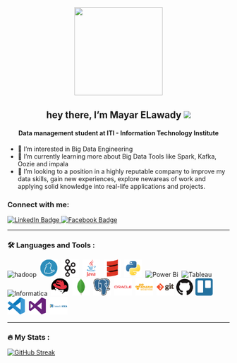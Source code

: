 
<div id="header" align="center">
  <img src="https://media.giphy.com/media/YnS7j9pwnECXLMrI4t/giphy.gif" width="200" height="200" />
</div>

<h2 align="center">
  hey there, I’m Mayar ELawady
  <img src="https://media.giphy.com/media/hvRJCLFzcasrR4ia7z/giphy.gif" width="30px"/>
</h2>
<h4 align="center">
 Data management student at ITI - Information Technology Institute
</h4>


- 👀 I’m interested in Big Data Engineering
- 🌱 I’m currently learning more about Big Data Tools like Spark, Kafka, Oozie and impala
- 💞️ I’m looking to a position in a highly reputable company to improve my 
data skills, gain new experiences, explore newareas of work and applying solid knowledge into real-life applications and projects.

### Connect with me:
<div id="badges">
  <a href="your-linkedin-URL">
    <img src="https://img.shields.io/badge/LinkedIn-blue?style=for-the-badge&logo=linkedin&logoColor=white" alt="LinkedIn Badge"/>
  </a>

  <a href="your-facebook-URL">
    <img src="https://img.shields.io/badge/Facebook-blue?style=for-the-badge&logo=facebook&logoColor=white" alt="Facebook Badge"/>
  </a>
</div>

---

### :hammer_and_wrench: Languages and Tools :

<div>
  <img src="https://logowik.com/content/uploads/images/hadoop7135.jpg" title="hadoop" alt="hadoop" width="45" height="45"/>&nbsp;
  <img src="https://github.com/devicons/devicon/blob/master/icons/yarn/yarn-original.svg" title="yarn" alt="yarn" width="40" height="40"/>&nbsp;
  <img src="https://github.com/devicons/devicon/blob/master/icons/apachekafka/apachekafka-original.svg" title="Apachekafka" alt="Apachekafka" width="40" height="40"/>&nbsp;
  <img src="https://github.com/devicons/devicon/blob/master/icons/java/java-original-wordmark.svg" title="Java" alt="Java" width="40" height="40"/>&nbsp;
  <img src="https://github.com/devicons/devicon/blob/master/icons/scala/scala-original.svg" title="React" alt="Scala" width="40" height="40"/>&nbsp;
  <img src="https://github.com/devicons/devicon/blob/master/icons/python/python-original.svg" title="Python" alt="Python" width="40" height="40"/>&nbsp;
  <img src="https://encrypted-tbn0.gstatic.com/images?q=tbn:ANd9GcQI6T5NE6oM11k_UcSOw1cxw-UJ6yCNw-FVkBmsY1RAXYt2ZefXrJa3XrTVdKdiHghBeT0&usqp=CAU" title="Power Bi" alt="Power Bi" width="45" height="45"/>&nbsp;
  <img src="https://images.ctfassets.net/76f8cs5bg9si/38ggNE1ggnjPLDGP3fV6Sb/1dd26f4f7dcd5767f0362cee8369ac92/Feature-Photo-Tableau.png?w=2560&q=100" title="Tableau" alt="Tableau" width="45" height="45"/>&nbsp;
    <img src="https://seekvectorlogo.com/wp-content/uploads/2019/11/informatica-vector-logo.png" title="Infromatica" alt="Informatica" width="45" height="45"/>&nbsp;
  <img src="https://github.com/devicons/devicon/blob/master/icons/redhat/redhat-original.svg" title="redhat" alt="redhat" width="40" height="40"/>&nbsp;
  <img src="https://github.com/devicons/devicon/blob/master/icons/mongodb/mongodb-original.svg"  title="mongodb" alt="mongodb" width="40" height="40"/>&nbsp;
  <img src="https://github.com/devicons/devicon/blob/master/icons/postgresql/postgresql-original.svg" title="postgresql" alt="postgresql" width="40" height="40"/>&nbsp;
  <img src="https://github.com/devicons/devicon/blob/master/icons/oracle/oracle-original.svg" title="oracle"  alt="oracle" width="40" height="40"/>&nbsp;
  <img src="https://github.com/devicons/devicon/blob/master/icons/amazonwebservices/amazonwebservices-plain-wordmark.svg" title="AWS" alt="AWS" width="40" height="40"/>&nbsp;
  <img src="https://github.com/devicons/devicon/blob/master/icons/git/git-original-wordmark.svg" title="Git" **alt="Git" width="40" height="40"/>
  <img src="https://github.com/devicons/devicon/blob/master/icons/github/github-original.svg" title="Github" **alt="Github" width="40" height="40"/>
  <img src="https://github.com/devicons/devicon/blob/master/icons/trello/trello-plain.svg" title="trello" alt="trello" width="40" height="40"/>&nbsp;
  <img src="https://github.com/devicons/devicon/blob/master/icons/vscode/vscode-original.svg" title="vscode" alt="vscode" width="40" height="40"/>&nbsp;
  <img src="https://github.com/devicons/devicon/blob/master/icons/visualstudio/visualstudio-plain.svg" title="visualstudio"  alt="visualstudio" width="40" height="40"/>&nbsp;
  <img src="https://github.com/devicons/devicon/blob/master/icons/intellij/intellij-original-wordmark.svg" title="intellij" alt="intellij " width="40" height="40"/>&nbsp;
</div>

---
### :fire: My Stats :
[![GitHub Streak](http://github-readme-streak-stats.herokuapp.com?user=MayarELawady&date_format=M%20j%5B%2C%20Y%5D)](https://git.io/streak-stats)
<!---
MayarELawady/MayarELawady is a ✨ special ✨ repository because its `README.md` (this file) appears on your GitHub profile.
You can click the Preview link to take a look at your changes.
--->
